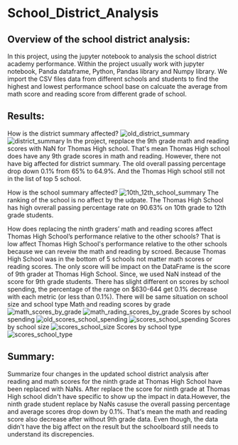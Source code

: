 # School_District_Analysis


## Overview of the school district analysis:
In this project, using the jupyter notebook to analysis the school district academy performance. Within the project usually work with jupyter notebook, Panda dataframe, Python, Pandas library and Numpy library.
We import the CSV files data from different schools and students to find the highest and lowest performance school base on calcuate the average from math score and reading score from different grade of school.

## Results: 

How is the district summary affected?
![old_district_summary](old_district_summary.png)
![district_summary](district_summary.png)
In the project, repplace the 9th grade math and reading scores with NaN for Thomas High school. That's mean Thomas High school does have any 9th grade scores in math and reading. However, there not have big affected for district summary.
The old overall passing percentage drop down 0.1% from 65% to 64.9%. And the Thomas High school still not in the list of top 5 school.

How is the school summary affected?
![10th_12th_school_summary](10th_12th_school_summary.png)
The ranking of the school is no affect by the udpate. The Thomas High School has high ovrerall passing percentage rate on 90.63% on 10th grade to 12th grade students.

How does replacing the ninth graders’ math and reading scores affect Thomas High School’s performance relative to the other schools?
That is low affect Thomas High School's performance relative to the other schools because we can reveiw the math and reading by scroed. Because Thomas High School was in the bottom of 5 schools not matter math scores or reading scores. The only score will be impact on the DataFrame is the score of 9th grader at Thomas High School. Since, we used NaN instead of the score for 9th grade students.
There has slight different on scores by school spending, the percentage of the range on $630-644 get 0.1% decrease with each metric (or less than 0.1%). There will be same situation on school size and school type
Math and reading scores by grade
![math_scores_by_grade](math_scores.png)
![math_rading_scores_by_grade](math_reading_grade.png)
Scores by school spending
![old_scores_school_spending](old_scores_school_spending.png)
![scores_school_spending](scores_school_spending.pmh)
Scores by school size
![scores_school_size](score_school_size.png)
Scores by school type
![scores_school_type](scores_school_type.png)

## Summary: 
Summarize four changes in the updated school district analysis after reading and math scores for the ninth grade at Thomas High School have been replaced with NaNs.
After replace the score for ninth grade at Thomas High school didn't have specific to show up the impact in data.However, the ninth grade student replace by NaNs casuse the overall passing percentage and average scores drop down by 0.1%. That's mean the math and reading score also decrease after without 9th grade data. Even though, the data didn't have the big affect on the result but the schoolboard still needs to understand its discrepencies.

